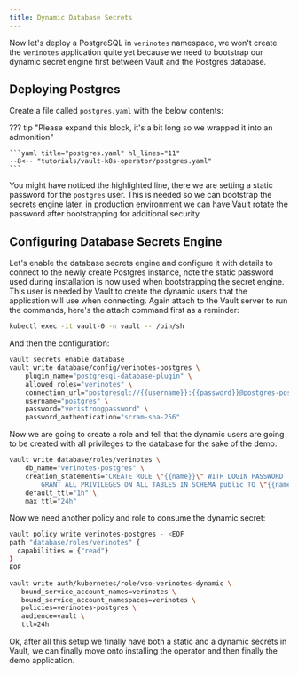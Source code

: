 ```yaml
---
title: Dynamic Database Secrets
---
```


Now let's deploy a PostgreSQL in `verinotes` namespace, we won't create the `verinotes` application quite yet because we need to bootstrap our dynamic secret engine first between Vault and the Postgres database.

## Deploying Postgres

Create a file called `postgres.yaml` with the below contents:

??? tip "Please expand this block, it's a bit long so we wrapped it into an admonition"

    ```yaml title="postgres.yaml" hl_lines="11"
    --8<-- "tutorials/vault-k8s-operator/postgres.yaml"
    ```

You might have noticed the highlighted line, there we are setting a static password for the `postgres` user. This is needed so we can bootstrap the secrets engine later, in production environment we can have Vault rotate the password after bootstrapping for additional security.

## Configuring Database Secrets Engine

Let's enable the database secrets engine and configure it with details to connect to the newly create Postgres instance, note the static password used during installation is now used when bootstrapping the secret engine. This user is needed by Vault to create the dynamic users that the application will use when connecting. Again attach to the Vault server to run the commands, here's the attach command first as a reminder:

```bash
kubectl exec -it vault-0 -n vault -- /bin/sh
```

And then the configuration:

```bash
vault secrets enable database
vault write database/config/verinotes-postgres \
    plugin_name="postgresql-database-plugin" \
    allowed_roles="verinotes" \
    connection_url="postgresql://{{username}}:{{password}}@postgres-postgresql.verinotes.svc.cluster.local:5432/verinotes" \
    username="postgres" \
    password="veristrongpassword" \
    password_authentication="scram-sha-256"
```

Now we are going to create a role and tell that the dynamic users are going to be created with all privileges to the database for the sake of the demo:

```bash
vault write database/roles/verinotes \
    db_name="verinotes-postgres" \
    creation_statements="CREATE ROLE \"{{name}}\" WITH LOGIN PASSWORD '{{password}}' VALID UNTIL '{{expiration}}'; \
        GRANT ALL PRIVILEGES ON ALL TABLES IN SCHEMA public TO \"{{name}}\";" \
    default_ttl="1h" \
    max_ttl="24h"
```

Now we need another policy and role to consume the dynamic secret:


```bash
vault policy write verinotes-postgres - <EOF
path "database/roles/verinotes" {
  capabilities = {"read"}
}
EOF

vault write auth/kubernetes/role/vso-verinotes-dynamic \
   bound_service_account_names=verinotes \
   bound_service_account_namespaces=verinotes \
   policies=verinotes-postgres \
   audience=vault \
   ttl=24h
```

Ok, after all this setup we finally have both a static and a dynamic secrets in Vault, we can finally move onto installing the operator and then finally the demo application.
